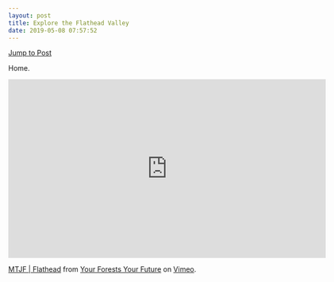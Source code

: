 ```yaml
---
layout: post
title: Explore the Flathead Valley
date: 2019-05-08 07:57:52
---
```

[Jump to Post](https://www.outsideonline.com/2395475/explore-flathead-valley)

Home.

<div class="video-container">
<iframe src="https://player.vimeo.com/video/326622601" width="640" height="360" frameborder="0" allow="autoplay; fullscreen" allowfullscreen></iframe>
</div>

<p><a href="https://vimeo.com/326622601">MTJF | Flathead</a> from <a href="https://vimeo.com/yourforestsyourfuture">Your Forests Your Future</a> on <a href="https://vimeo.com">Vimeo</a>.</p>

